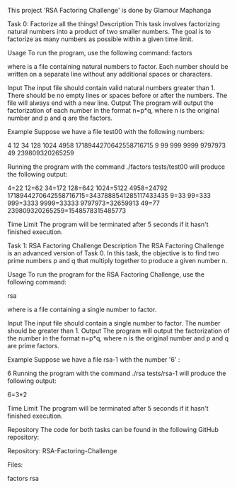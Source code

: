 This project 'RSA Factoring Challenge' is done by Glamour Maphanga

Task 0: Factorize all the things! Description This task involves factorizing natural numbers into a product of two smaller numbers. The goal is to factorize as many numbers as possible within a given time limit.

Usage To run the program, use the following command: factors

where is a file containing natural numbers to factor. Each number should be written on a separate line without any additional spaces or characters.

Input The input file should contain valid natural numbers greater than 1. There should be no empty lines or spaces before or after the numbers. The file will always end with a new line. Output The program will output the factorization of each number in the format n=p*q, where n is the original number and p and q are the factors.

Example Suppose we have a file test00 with the following numbers:

4 12 34 128 1024 4958 1718944270642558716715 9 99 999 9999 9797973 49 239809320265259

Running the program with the command ./factors tests/test00 will produce the following output:

4=22 12=62 34=172 128=642 1024=5122 4958=24792 1718944270642558716715=3437888541285117433435 9=33 99=333 999=3333 9999=33333 9797973=32659913 49=77 239809320265259=1548578315485773

Time Limit The program will be terminated after 5 seconds if it hasn't finished execution.

Task 1: RSA Factoring Challenge Description The RSA Factoring Challenge is an advanced version of Task 0. In this task, the objective is to find two prime numbers p and q that multiply together to produce a given number n.

Usage To run the program for the RSA Factoring Challenge, use the following command:

rsa

where is a file containing a single number to factor.

Input The input file should contain a single number to factor. The number should be greater than 1. Output The program will output the factorization of the number in the format n=p*q, where n is the original number and p and q are prime factors.

Example Suppose we have a file rsa-1 with the number '6' :

6 Running the program with the command ./rsa tests/rsa-1 will produce the following output:

6=3*2

Time Limit The program will be terminated after 5 seconds if it hasn't finished execution.

Repository The code for both tasks can be found in the following GitHub repository:

Repository: RSA-Factoring-Challenge

Files:

factors rsa

